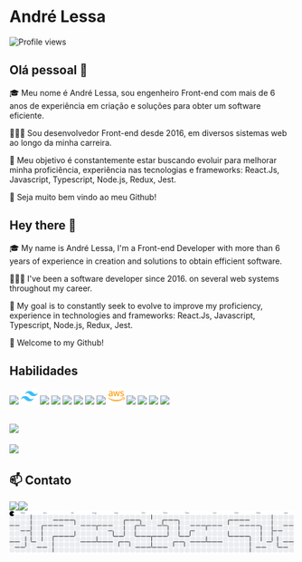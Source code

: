 
# André Lessa

<p align="left"> <img src="https://komarev.com/ghpvc/?username=andrelessa&color=blue" alt="Profile views" /> </p>

## Olá pessoal 👋
🎓 Meu nome é André Lessa, sou engenheiro Front-end com mais de 6 anos de experiência em criação e soluções para obter um software eficiente.

👩🏻‍💻 Sou desenvolvedor Front-end desde 2016, em diversos sistemas web ao longo da minha carreira.

🎯 Meu objetivo é constantemente estar buscando evoluir para melhorar minha proficiência, experiência nas tecnologias e frameworks: React.Js, Javascript, Typescript, Node.js, Redux, Jest.

💜 Seja muito bem vindo ao meu Github!

## Hey there 👋
🎓 My name is André Lessa, I'm a Front-end Developer with more than 6 years of experience in creation and solutions to obtain efficient software.

👩🏻‍💻 I've been a software developer since 2016. on several web systems throughout my career.

🎯 My goal is to constantly seek to evolve to improve my proficiency, experience in technologies and frameworks: React.Js, Javascript, Typescript, Node.js, Redux, Jest.

💜 Welcome to my Github!

## Habilidades
 
<div>
<img width="30px" src="https://cdn.jsdelivr.net/gh/devicons/devicon/icons/react/react-original.svg" />
<img width="30px" src="https://github.com/devicons/devicon/blob/master/icons/tailwindcss/tailwindcss-original.svg" />
<img width="30px" src="https://cdn.jsdelivr.net/gh/devicons/devicon/icons/javascript/javascript-original.svg" />
<img width="30px" src="https://cdn.jsdelivr.net/gh/devicons/devicon/icons/typescript/typescript-original.svg" />
<img width="30px" src="https://cdn.jsdelivr.net/gh/devicons/devicon/icons/redux/redux-original.svg" />
<img width="30px" src="https://cdn.jsdelivr.net/gh/devicons/devicon/icons/nodejs/nodejs-original.svg" />
<img width="30px" src="https://cdn.jsdelivr.net/gh/devicons/devicon/icons/html5/html5-original.svg" />
<img width="30px" src="https://cdn.jsdelivr.net/gh/devicons/devicon/icons/docker/docker-original.svg" />
<img width="30px" src="https://github.com/devicons/devicon/blob/master/icons/amazonwebservices/amazonwebservices-plain-wordmark.svg" />
<img width="30px" src="https://cdn.jsdelivr.net/gh/devicons/devicon/icons/googlecloud/googlecloud-original.svg" />
<img width="30px" src="https://cdn.jsdelivr.net/gh/devicons/devicon/icons/bitbucket/bitbucket-original.svg" />
<img width="30px" src="https://cdn.jsdelivr.net/gh/devicons/devicon/icons/mongodb/mongodb-original.svg" />
<img width="30px" src="https://cdn.jsdelivr.net/gh/devicons/devicon/icons/mysql/mysql-original.svg" />
 </div>
</br>
<p align="left">
  <img width="530" src="https://github-readme-stats.vercel.app/api?username=andrelessa&show_icons=true&theme=tokyonight&include_all_commits=true&count_private=true"/>
 </br></br>
  <img width="530" src="https://github-readme-stats.vercel.app/api/top-langs/?username=andrelessa&layout=compact&langs_count=7&theme=tokyonight"/>
</p>


<div>

## 📫 Contato
    
<p>
  <a href="mailto:andre_lessa@hotmail.com">
    <img  align="left"  src="https://img.shields.io/badge/Gmail-D14836?style=for-the-badge&logo=gmail&logoColor=white" />
  </a>
  <a href="https://www.linkedin.com/in/andrelessadeveloper/">
   <img  align="left"  src="https://img.shields.io/badge/LinkedIn-0077B5?style=for-the-badge&logo=linkedin&logoColor=white" />
  </a>
</p>
</br>

<picture>
  <source media="(prefers-color-scheme: dark)" srcset="https://raw.githubusercontent.com/andrelessa/andrelessa/output/pacman-contribution-graph-dark.svg">
  <source media="(prefers-color-scheme: light)" srcset="https://raw.githubusercontent.com/andrelessa/andrelessa/output/pacman-contribution-graph.svg">
  <img alt="pacman contribution graph" src="https://raw.githubusercontent.com/andrelessa/andrelessa/output/pacman-contribution-graph.svg">
</picture>

###
 
</div>
